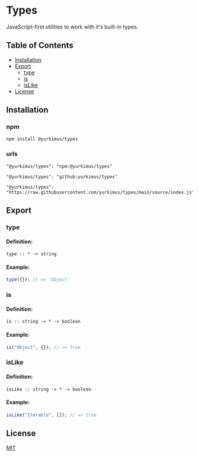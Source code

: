 # Types

JavaScript-first utilities to work with it's built-in types.

## Table of Contents

- [Installation](#installation)
- [Export](#export)
  - [type](#type)
  - [is](#is)
  - [isLike](#isLike)
- [License](#license)

## Installation

### npm

```
npm install @yurkimus/types
```

### urls

```
"@yurkimus/types": "npm:@yurkimus/types"
```

```
"@yurkimus/types": "github:yurkimus/types"
```

```
"@yurkimus/types": "https://raw.githubusercontent.com/yurkimus/types/main/source/index.js"
```

## Export

### type

#### Definition:

```
type :: * -> string
```

#### Example:

```javascript
type({}); // => 'Object'
```

### is

#### Definition:

```
is :: string -> * -> boolean
```

#### Example:

```javascript
is("Object", {}); // => true
```

### isLike

#### Definition:

```
isLike :: string -> * -> boolean
```

#### Example:

```javascript
isLike("Iterable", []); // => true
```

## License

[MIT](LICENSE)

